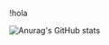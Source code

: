 !hola

![Anurag's GitHub stats](https://github-readme-stats.vercel.app/api?username=me2resh&show_icons=true&theme=dark)
